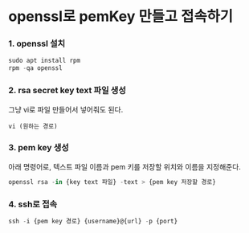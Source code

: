 # openssl로 pemKey 만들고 접속하기

### 1. openssl 설치

```js
sudo apt install rpm
rpm -qa openssl
```

### 2. rsa secret key text 파일 생성

그냥 vi로 파일 만들어서 넣어줘도 된다.

```
vi (원하는 경로)
```

### 3. pem key 생성

아래 명령어로, 텍스트 파일 이름과 pem 키를 저장할 위치와 이름을 지정해준다.

```js
openssl rsa -in {key text 파일} -text > {pem key 저장할 경로}
```

### 4. ssh로 접속

```js
ssh -i {pem key 경로} {username}@{url} -p {port}
```